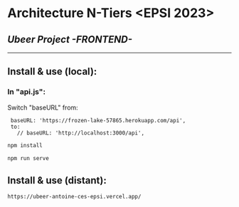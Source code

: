 # Architecture N-Tiers <EPSI 2023>
## _Ubeer Project -FRONTEND-_
-----------------------------------

## Install & use (local):

### In "api.js":
Switch "baseURL" from:

     baseURL: 'https://frozen-lake-57865.herokuapp.com/api',
     to:
       // baseURL: 'http://localhost:3000/api', 
       
       
```sh
npm install

npm run serve
```

## Install & use (distant):

```sh
https://ubeer-antoine-ces-epsi.vercel.app/
```
